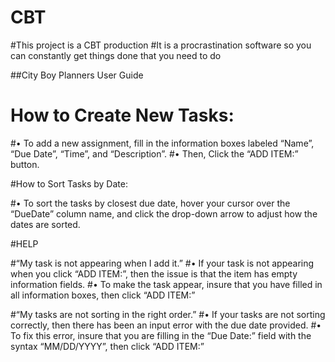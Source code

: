 # CBT
#This project is a CBT production 
#It is a procrastination software so you can constantly get things done that you need to do

##City Boy Planners User Guide

  # How to Create New Tasks:
#•	To add a new assignment, fill in the information boxes labeled “Name”, “Due Date”, “Time”, and “Description”.
#•	Then, Click the “ADD ITEM:” button.


#How to Sort Tasks by Date:

#•	To sort the tasks by closest due date, hover your cursor over the “DueDate” column name, and click the drop-down arrow to adjust how the dates are sorted.



#HELP

#“My task is not appearing when I add it.”
#•	If your task is not appearing when you click “ADD ITEM:”, then the issue is that the item has empty information fields.
#•	To make the task appear, insure that you have filled in all information boxes, then click “ADD ITEM:”


#“My tasks are not sorting in the right order.”
#•	If your tasks are not sorting correctly, then there has been an input error with the due date provided.
#•	To fix this error, insure that you are filling in the “Due Date:” field with the syntax “MM/DD/YYYY”, then click “ADD ITEM:” 
